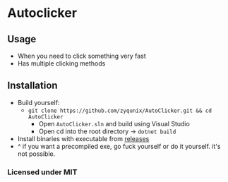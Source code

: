 # Autoclicker
## Usage
  - When you need to click something very fast
  - Has multiple clicking methods
## Installation
  - Build yourself:
    - `git clone https://github.com/zyqunix/AutoClicker.git && cd AutoClicker`
      - Open `AutoClicker.sln` and build using Visual Studio
      - Open cd into the root directory -> `dotnet build`
  - Install binaries with executable from [releases](https://github.com/zyqunix/AutoClicker/releases)
  - ^ if you want a precompiled exe, go fuck yourself or do it yourself. it's not possible.

### Licensed under MIT
